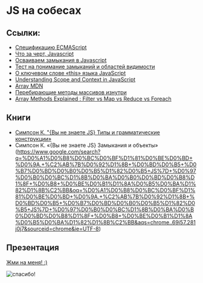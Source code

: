 # JS на собесах

## Ссылки: 
* [Спецификацию ECMAScript](https://www.ecma-international.org/ecma-262/#sec-toprimitive)
* [Что за черт, Javascript](https://habr.com/ru/company/mailru/blog/335292/)
* [Осваиваем замыкания в Javascript](https://medium.com/@sshambir/осваиваем-замыкания-в-javascript-5b83267ef7d1)
* [Тест на понимание замыканий и областей видимости](http://dmitry.baranovskiy.com/post/91403200)
* [О ключевом слове «this» языка JavaScript](https://tproger.ru/translations/javascript-this-keyword/)
* [Understanding Scope and Context in JavaScript](http://ryanmorr.com/understanding-scope-and-context-in-javascript/)
* [Array MDN](https://developer.mozilla.org/ru/docs/Web/JavaScript/Reference/Global_Objects/Array)
* [Перебирающие методы массивов изнутри](http://jsraccoon.ru/fn-array-methods)
* [Array Methods Explained : Filter vs Map vs Reduce vs Foreach](https://codeburst.io/array-methods-explained-filter-vs-map-vs-reduce-vs-foreach-ea3127c6d319)

## Книги

* [Симпсон К. "{Вы не знаете JS} Типы и грамматические конструкции»](https://www.google.com/search?q=%D0%A1%D0%B8%D0%BC%D0%BF%D1%81%D0%BE%D0%BD+%D0%9A.+%22%7B%D0%92%D1%8B+%D0%BD%D0%B5+%D0%B7%D0%BD%D0%B0%D0%B5%D1%82%D0%B5+JS%7D+%D0%A2%D0%B8%D0%BF%D1%8B+%D0%B8+%D0%B3%D1%80%D0%B0%D0%BC%D0%BC%D0%B0%D1%82%D0%B8%D1%87%D0%B5%D1%81%D0%BA%D0%B8%D0%B5+%D0%BA%D0%BE%D0%BD%D1%81%D1%82%D1%80%D1%83%D0%BA%D1%86%D0%B8%D0%B8%C2%BB&oq=%D0%A1%D0%B8%D0%BC%D0%BF%D1%81%D0%BE%D0%BD+%D0%9A.+%22%7B%D0%92%D1%8B+%D0%BD%D0%B5+%D0%B7%D0%BD%D0%B0%D0%B5%D1%82%D0%B5+JS%7D+%D0%A2%D0%B8%D0%BF%D1%8B+%D0%B8+%D0%B3%D1%80%D0%B0%D0%BC%D0%BC%D0%B0%D1%82%D0%B8%D1%87%D0%B5%D1%81%D0%BA%D0%B8%D0%B5+%D0%BA%D0%BE%D0%BD%D1%81%D1%82%D1%80%D1%83%D0%BA%D1%86%D0%B8%D0%B8%C2%BB&aqs=chrome..69i57.208j0j7&sourceid=chrome&ie=UTF-8)
* Симпсон К. «{Вы не знаете JS} Замыкания и объекты» (https://www.google.com/search?q=%D0%A1%D0%B8%D0%BC%D0%BF%D1%81%D0%BE%D0%BD+%D0%9A.+%C2%AB%7B%D0%92%D1%8B+%D0%BD%D0%B5+%D0%B7%D0%BD%D0%B0%D0%B5%D1%82%D0%B5+JS%7D+%D0%97%D0%B0%D0%BC%D1%8B%D0%BA%D0%B0%D0%BD%D0%B8%D1%8F+%D0%B8+%D0%BE%D0%B1%D1%8A%D0%B5%D0%BA%D1%82%D1%8B%C2%BB&oq=%D0%A1%D0%B8%D0%BC%D0%BF%D1%81%D0%BE%D0%BD+%D0%9A.+%C2%AB%7B%D0%92%D1%8B+%D0%BD%D0%B5+%D0%B7%D0%BD%D0%B0%D0%B5%D1%82%D0%B5+JS%7D+%D0%97%D0%B0%D0%BC%D1%8B%D0%BA%D0%B0%D0%BD%D0%B8%D1%8F+%D0%B8+%D0%BE%D0%B1%D1%8A%D0%B5%D0%BA%D1%82%D1%8B%C2%BB&aqs=chrome..69i57.281j0j7&sourceid=chrome&ie=UTF-8)

## Презентация

[Жми на меня! :)](https://drive.google.com/open?id=1EH8Iq6G1DXoXuhPhoYGHZQF-Ar2nlJkd)

![спасибо!](https://images-wixmp-ed30a86b8c4ca887773594c2.wixmp.com/f/8d8aa80d-a00f-4ca5-817d-30fbc6bf33be/da1dscf-07a911cf-22f3-4269-994b-0b1f8a7e8261.gif?token=eyJ0eXAiOiJKV1QiLCJhbGciOiJIUzI1NiJ9.eyJzdWIiOiJ1cm46YXBwOjdlMGQxODg5ODIyNjQzNzNhNWYwZDQxNWVhMGQyNmUwIiwiaXNzIjoidXJuOmFwcDo3ZTBkMTg4OTgyMjY0MzczYTVmMGQ0MTVlYTBkMjZlMCIsIm9iaiI6W1t7InBhdGgiOiJcL2ZcLzhkOGFhODBkLWEwMGYtNGNhNS04MTdkLTMwZmJjNmJmMzNiZVwvZGExZHNjZi0wN2E5MTFjZi0yMmYzLTQyNjktOTk0Yi0wYjFmOGE3ZTgyNjEuZ2lmIn1dXSwiYXVkIjpbInVybjpzZXJ2aWNlOmZpbGUuZG93bmxvYWQiXX0.R2BNDJoui-jLCBKPX-l50oI5jc4pZPSozrPLLwEmkU8)
